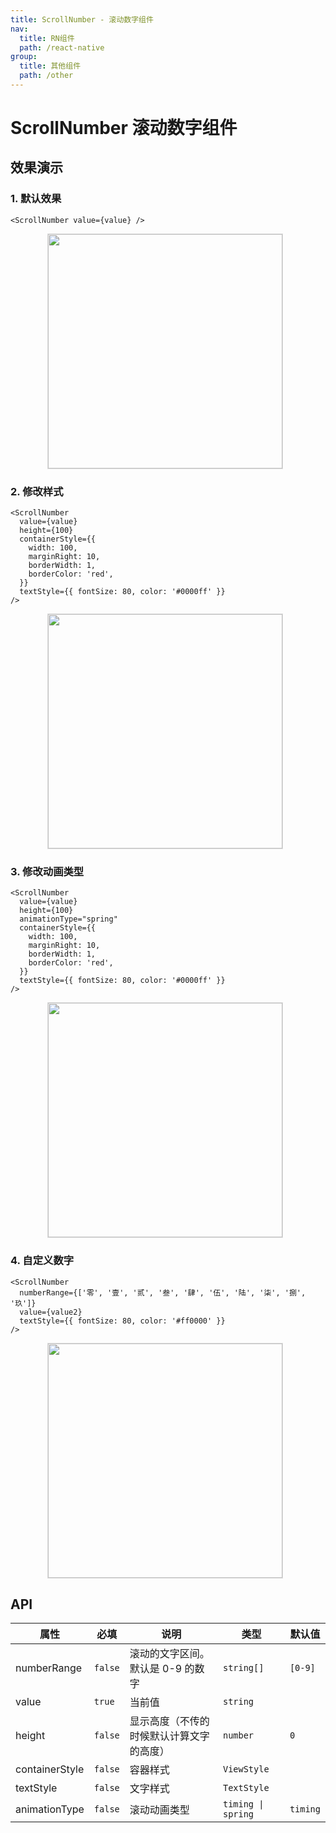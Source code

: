 ```yaml
---
title: ScrollNumber - 滚动数字组件
nav:
  title: RN组件
  path: /react-native
group:
  title: 其他组件
  path: /other
---
```


# ScrollNumber 滚动数字组件

## 效果演示

### 1. 默认效果

```tsx | pure
<ScrollNumber value={value} />
```

<center>
  <figure>
    <img
      src="https://td-dev-public.oss-cn-hangzhou.aliyuncs.com/maoyes-app/1643249493948238930.gif"
      style="width: 375px; margin-right: 10px; border: 1px solid #ddd;"
    />
  </figure>
</center>

### 2. 修改样式

```tsx | pure
<ScrollNumber
  value={value}
  height={100}
  containerStyle={{
    width: 100,
    marginRight: 10,
    borderWidth: 1,
    borderColor: 'red',
  }}
  textStyle={{ fontSize: 80, color: '#0000ff' }}
/>
```

<center>
  <figure>
    <img
      src="https://td-dev-public.oss-cn-hangzhou.aliyuncs.com/maoyes-app/1643249734059808402.gif"
      style="width: 375px; margin-right: 10px; border: 1px solid #ddd;"
    />
  </figure>
</center>

### 3. 修改动画类型

```tsx | pure
<ScrollNumber
  value={value}
  height={100}
  animationType="spring"
  containerStyle={{
    width: 100,
    marginRight: 10,
    borderWidth: 1,
    borderColor: 'red',
  }}
  textStyle={{ fontSize: 80, color: '#0000ff' }}
/>
```

<center>
  <figure>
    <img
      src="https://td-dev-public.oss-cn-hangzhou.aliyuncs.com/maoyes-app/1643249831745364916.gif"
      style="width: 375px; margin-right: 10px; border: 1px solid #ddd;"
    />
  </figure>
</center>

### 4. 自定义数字

```tsx | pure
<ScrollNumber
  numberRange={['零', '壹', '贰', '叁', '肆', '伍', '陆', '柒', '捌', '玖']}
  value={value2}
  textStyle={{ fontSize: 80, color: '#ff0000' }}
/>
```

<center>
  <figure>
    <img
      src="https://td-dev-public.oss-cn-hangzhou.aliyuncs.com/maoyes-app/1643249981055369644.gif"
      style="width: 375px; margin-right: 10px; border: 1px solid #ddd;"
    />
  </figure>
</center>

## API

| 属性           | 必填    | 说明                                     | 类型               | 默认值   |
| -------------- | ------- | ---------------------------------------- | ------------------ | -------- |
| numberRange    | `false` | 滚动的文字区间。默认是 0-9 的数字        | `string[]`         | `[0-9]`  |
| value          | `true`  | 当前值                                   | `string`           |          |
| height         | `false` | 显示高度（不传的时候默认计算文字的高度） | `number`           | `0`      |
| containerStyle | `false` | 容器样式                                 | `ViewStyle`        |          |
| textStyle      | `false` | 文字样式                                 | `TextStyle`        |          |
| animationType  | `false` | 滚动动画类型                             | `timing \| spring` | `timing` |
